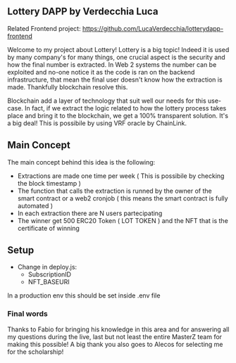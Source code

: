## Lottery DAPP by Verdecchia Luca
Related Frontend project: https://github.com/LucaVerdecchia/lotterydapp-frontend

Welcome to my project about Lottery! 
Lottery is a big topic! Indeed it is used by many company's for many things, one crucial aspect is the security and how the final number is extracted.
In Web 2 systems the number can be exploited and no-one notice it as the code is ran on the backend infrastructure, that mean the final user doesn't know how the 
extraction is made. Thankfully blockchain resolve this. 

Blockchain add a layer of technology that suit well our needs for this use-case. In fact, if we extract the logic related to how the lottery process takes place and bring it to the blockchain, we get a 100% transparent solution. It's a big deal! 
This is possibile by using VRF oracle by ChainLink.

## Main Concept 
The main concept behind this idea is the following:
- Extractions are made one time per week ( This is possibile by checking the block timestamp )
- The function that calls the extraction is runned by the owner of the smart contract or a web2 cronjob ( this means the smart contract is fully automated )
- In each extraction there are N users partecipating 
- The winner get 500 ERC20 Token ( LOT TOKEN ) and the NFT that is the certificate of winning 

## Setup
- Change in deploy.js:
  - SubscriptionID
  - NFT_BASEURI
  
In a production env this should be set inside .env file 


### Final words
Thanks to Fabio for bringing his knowledge in this area and for answering all my questions during the live, last but not least the entire MasterZ team for making this possible! A big thank you also goes to Alecos for selecting me for the scholarship!

